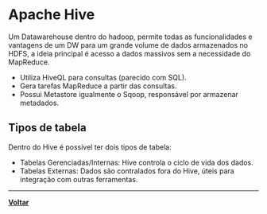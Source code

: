 # Apache Hive
Um Datawarehouse dentro do hadoop, permite todas as funcionalidades e vantagens de um DW para um grande volume de dados armazenados no HDFS, a ideia principal é acesso a dados massivos sem a necessidade do MapReduce.
- Utiliza HiveQL para consultas (parecido com SQL).
- Gera tarefas MapReduce a partir das consultas.
- Possui Metastore igualmente o Sqoop, responsável por armazenar metadados.
## Tipos de tabela
Dentro do Hive é possível ter dois tipos de tabela:
- Tabelas Gerenciadas/Internas: Hive controla o ciclo de vida dos dados.
- Tabelas Externas: Dados são contralados fora do Hive, úteis para integração com outras ferramentas.

---
**[Voltar](../hadoop.md)**